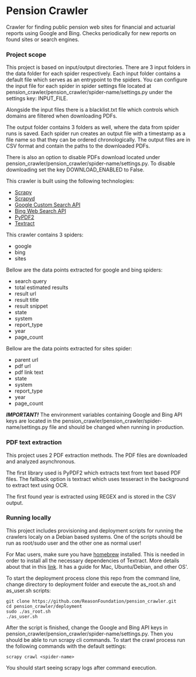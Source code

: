 # Pension Crawler

Crawler for finding public pension web sites for financial and actuarial reports using Google and Bing. Checks periodically for new reports on found sites or search engines.

### Project scope

This project is based on input/output directories. There are 3 input folders in the data folder for each spider respectively. Each input folder contains a default file which serves as an entrypoint to the spiders. You can configure the input file for each spider in spider settings file located at pension_crawler/pension_crawler/spider-name/settings.py under the settings key: INPUT_FILE.

Alongside the input files there is a blacklist.txt file which controls which domains are filtered when downloading PDFs.

The output folder contains 3 folders as well, where the data from spider runs is saved. Each spider run creates an output file with a timestamp as a file name so that they can be ordered chronologically. The output files are in CSV format and contain the paths to the downloaded PDFs.

There is also an option to disable PDFs download located under pension_crawler/pension_crawler/spider-name/settings.py. To disable downloading set the key DOWNLOAD_ENABLED to False.

This crawler is built using the following technologies:

- [Scrapy](https://doc.scrapy.org/en/latest/)
- [Scrapyd](https://scrapyd.readthedocs.io/en/stable/)
- [Google Custom Search API](https://developers.google.com/custom-search/)
- [Bing Web Search API](https://azure.microsoft.com/en-us/services/cognitive-services/bing-web-search-api/)
- [PyPDF2](https://pythonhosted.org/PyPDF2/)
- [Textract](https://textract.readthedocs.io/)

This crawler contains 3 spiders:

- google
- bing
- sites

Bellow are the data points extracted for google and bing spiders:

- search query
- total estimated results
- result url
- result title
- result snippet
- state
- system
- report_type
- year
- page_count

Bellow are the data points extracted for sites spider:

- parent url
- pdf url
- pdf link text
- state
- system
- report_type
- year
- page_count

***IMPORTANT!*** The environment variables containing Google and Bing API keys are located in the pension_crawler/pension_crawler/spider-name/settings.py file and should be changed when running in production.

### PDF text extraction

This project uses 2 PDF extraction methods. The PDF files are downloaded and analyzed asynchronous.

The first library used is PyPDF2 which extracts text from text based PDF files. The fallback option is textract which uses tesseract in the background to extract text using OCR.

The first found year is extracted using REGEX and is stored in the CSV output.

### Running locally

This project includes provisioning and deployment scripts for running the crawlers localy on a Debian based systems. One of the scripts should be run as root/sudo user and the other one as normal user!

For Mac users, make sure you have [homebrew](https://brew.sh/) installed. This is needed in order to install all the necessary dependencies of Textract. More details about that in this [link](http://textract.readthedocs.io/en/latest/installation.html). It has a guide for Mac, Ubuntu/Debian, and other OS'.

To start the deployment process clone this repo from the command line, change directory to deployment folder and execute the as_root.sh and as_user.sh scripts:

```
git clone https://github.com/ReasonFoundation/pension_crawler.git
cd pension_crawler/deployment
sudo ./as_root.sh
./as_user.sh
```

After the script is finished, change the Google and Bing API keys in pension_crawler/pension_crawler/spider-name/settings.py.  Then you should be able to run scrapy cli commands. To start the crawl process run the following commands with the default settings:

```
scrapy crawl <spider-name>
```

You should start seeing scrapy logs after command execution.
